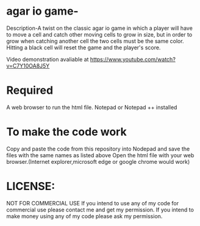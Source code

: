 # agar io game-

Description-A twist on the classic agar io game in which a player will have to move a cell and catch other moving cells to grow in size, but in order to grow when catching another cell the two cells must be the same color. Hitting a black cell will reset the game and the player's score.

Video demonstration avaliable at https://www.youtube.com/watch?v=C7Y10OA8J5Y

# Required

A web browser to run the html file.
Notepad or Notepad ++ installed

# To make the code work 
Copy and paste the code from this repository into Nodepad and save the files with the same names as listed above
Open the html file with your web browser.(Internet explorer,microsoft edge or google chrome would work)

# LICENSE:
NOT FOR COMMERCIAL USE If you intend to use any of my code for commercial use please contact me and get my permission. If you intend to make money using any of my code please ask my permission.
